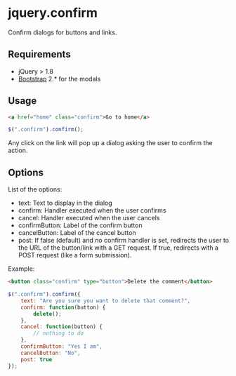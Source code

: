 # jquery.confirm

Confirm dialogs for buttons and links.

## Requirements

- jQuery > 1.8
- [Bootstrap](http://twitter.github.com/bootstrap/) 2.* for the modals

## Usage

```html
<a href="home" class="confirm">Go to home</a>
```

```javascript
$(".confirm").confirm();
```

Any click on the link will pop up a dialog asking the user to confirm the action.

## Options

List of the options:

* text: Text to display in the dialog
* confirm: Handler executed when the user confirms
* cancel: Handler executed when the user cancels
* confirmButton: Label of the confirm button
* cancelButton: Label of the cancel button
* post: If false (default) and no confirm handler is set, redirects the user to the URL of the button/link with a GET request. If true, redirects with a POST request (like a form submission).

Example:

```html
<button class="confirm" type="button">Delete the comment</button>
```

```javascript
$(".confirm").confirm({
    text: "Are you sure you want to delete that comment?",
    confirm: function(button) {
        delete();
    },
    cancel: function(button) {
        // nothing to do
    },
    confirmButton: "Yes I am",
    cancelButton: "No",
    post: true
});
```
